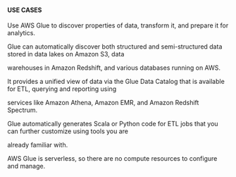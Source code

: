 #### USE CASES


Use AWS Glue to discover properties of data, transform it, and prepare it for analytics.


Glue can automatically discover both structured and semi-structured data stored in data lakes on Amazon S3, data

warehouses in Amazon Redshift, and various databases running on AWS.


It provides a unified view of data via the Glue Data Catalog that is available for ETL, querying and reporting using

services like Amazon Athena, Amazon EMR, and Amazon Redshift Spectrum.


Glue automatically generates Scala or Python code for ETL jobs that you can further customize using tools you are

already familiar with.


AWS Glue is serverless, so there are no compute resources to configure and manage.

